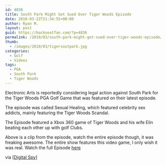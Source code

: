 ```yaml
---
id: 4836
title: South Park Might Get Sued Over Tiger Woods Episode
date: 2010-03-22T21:34:55+00:00
author: Ryan M.
layout: post
guid: https://backseatfan.com/?p=4836
permalink: /2010/03/south-park-might-get-sued-over-tiger-woods-episode/
thumb:
  - /images/2010/03/tigersoutpark.jpg
categories:
  - Golf
  - Videos
tags:
  - PGA
  - South Park
  - Tiger Woods
---
```


<div class="entry">
  <p>
    Electronic Arts is reportedly considering legal action against South Park for the Tiger Woods PGA Golf Game that was featured on their latest episode.
  </p>

  <p>
    The episode was called Sexual Healing, which featured celebrity sex addicts, mainly featuring the Tiger Woods Scandal.
  </p>

  <p>
    The Episode featured a Xbox 360 game of Tiger Woods and his wife Elin beating each other up with golf Clubs.
  </p>

  <p>
  </p>

  <p>
    Above is a clip from the episode, watch the entire episode though, it was freaking awesome. The entire show features this video game, I only wish it was real. Watch the full Episode <a href="https://www.southparkstudios.com/episodes/267106">here</a>
  </p>

  <p>
    via [<a href="https://www.digitalspy.com/gaming/news/a210049/ea-upset-at-south-park-tiger-woods-ep.html">Digital Spy</a>]
  </p>
</div>
